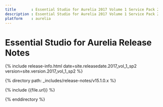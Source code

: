 ```yaml
---
title		: Essential Studio for Aurelia 2017 Volume 1 Service Pack 2 Release Notes
description : Essential Studio for Aurelia 2017 Volume 1 Service Pack 2 Release Notes
platform	: aurelia
---
```


# Essential Studio for Aurelia Release Notes

{% include release-info.html date=site.releasedate.2017_vol_1_sp2 version=site.version.2017_vol_1_sp2 %} 

{% directory path: _includes/release-notes/v15.1.0.x %}

{% include {{file.url}} %}

{% enddirectory %}